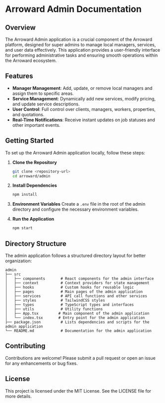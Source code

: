 # Arroward Admin Documentation

## Overview
The Arroward Admin application is a crucial component of the Arroward platform, designed for super admins to manage local managers, services, and user data effectively. This application provides a user-friendly interface for performing administrative tasks and ensuring smooth operations within the Arroward ecosystem.

## Features
- **Manager Management**: Add, update, or remove local managers and assign them to specific areas.
- **Service Management**: Dynamically add new services, modify pricing, and update service descriptions.
- **User Control**: Full control over clients, managers, workers, properties, and quotations.
- **Real-Time Notifications**: Receive instant updates on job statuses and other important events.

## Getting Started
To set up the Arroward Admin application locally, follow these steps:

1. **Clone the Repository**
   ```bash
   git clone <repository-url>
   cd arroward/admin
   ```

2. **Install Dependencies**
   ```bash
   npm install
   ```

3. **Environment Variables**
   Create a `.env` file in the root of the admin directory and configure the necessary environment variables.

4. **Run the Application**
   ```bash
   npm start
   ```

## Directory Structure
The admin application follows a structured directory layout for better organization:

```
admin
├── src
│   ├── components       # React components for the admin interface
│   ├── context          # Context providers for state management
│   ├── hooks            # Custom hooks for reusable logic
│   ├── pages            # Main pages of the admin application
│   ├── services         # API call functions and other services
│   ├── styles           # TailwindCSS styles
│   ├── types            # TypeScript types and interfaces
│   ├── utils            # Utility functions
│   ├── App.tsx         # Main component of the admin application
│   └── index.tsx       # Entry point for the admin application
├── package.json         # Lists dependencies and scripts for the admin application
└── README.md            # Documentation for the admin application
```

## Contributing
Contributions are welcome! Please submit a pull request or open an issue for any enhancements or bug fixes.

## License
This project is licensed under the MIT License. See the LICENSE file for more details.